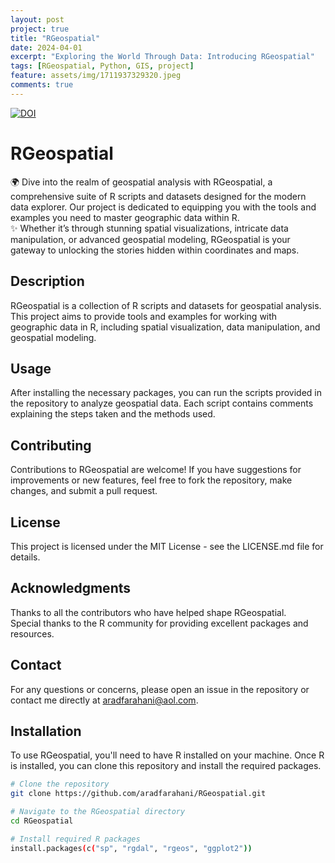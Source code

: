```yaml
---
layout: post
project: true
title: "RGeospatial"
date: 2024-04-01
excerpt: "Exploring the World Through Data: Introducing RGeospatial"
tags: [RGeospatial, Python, GIS, project]
feature: assets/img/1711937329320.jpeg
comments: true
---
```

[![DOI](https://zenodo.org/badge/779843311.svg)](https://zenodo.org/doi/10.5281/zenodo.12989470)

# RGeospatial

🌍 Dive into the realm of geospatial analysis with RGeospatial, a comprehensive suite of R scripts and datasets designed for the modern data explorer. Our project is dedicated to equipping you with the tools and examples you need to master geographic data within R.<br>
✨ Whether it’s through stunning spatial visualizations, intricate data manipulation, or advanced geospatial modeling, RGeospatial is your gateway to unlocking the stories hidden within coordinates and maps.<br>

## Description

RGeospatial is a collection of R scripts and datasets for geospatial analysis. This project aims to provide tools and examples for working with geographic data in R, including spatial visualization, data manipulation, and geospatial modeling.

## Usage

After installing the necessary packages, you can run the scripts provided in the repository to analyze geospatial data. Each script contains comments explaining the steps taken and the methods used.

## Contributing

Contributions to RGeospatial are welcome! If you have suggestions for improvements or new features, feel free to fork the repository, make changes, and submit a pull request.

## License

This project is licensed under the MIT License - see the LICENSE.md file for details.

## Acknowledgments

Thanks to all the contributors who have helped shape RGeospatial.<br>
Special thanks to the R community for providing excellent packages and resources.

## Contact

For any questions or concerns, please open an issue in the repository or contact me directly at aradfarahani@aol.com.

## Installation

To use RGeospatial, you'll need to have R installed on your machine. Once R is installed, you can clone this repository and install the required packages. 

```bash
# Clone the repository
git clone https://github.com/aradfarahani/RGeospatial.git

# Navigate to the RGeospatial directory
cd RGeospatial

# Install required R packages
install.packages(c("sp", "rgdal", "rgeos", "ggplot2"))
```
